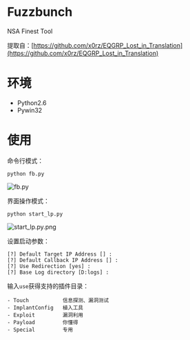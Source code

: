 # Fuzzbunch

NSA Finest Tool

提取自：[https://github.com/x0rz/EQGRP_Lost_in_Translation](https://github.com/x0rz/EQGRP_Lost_in_Translation)

# 环境

- Python2.6
- Pywin32

# 使用

命令行模式：

```
python fb.py
```

![fb.py](https://github.com/re4lity/FuzzBunch/blob/master/pic/fb.py.png)

界面操作模式：

```
python start_lp.py
```

![start_lp.py.png](https://github.com/re4lity/FuzzBunch/blob/master/pic/start_lp.py.png)

设置启动参数：

```
[?] Default Target IP Address [] : 
[?] Default Callback IP Address [] : 
[?] Use Redirection [yes] : 
[?] Base Log directory [D:logs] :
```

输入`use`获得支持的插件目录：

```
- Touch           信息探测、漏洞测试
- ImplantConfig   植入工具
- Exploit         漏洞利用
- Payload         你懂得
- Special         专用
```
